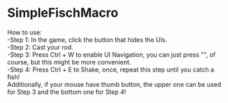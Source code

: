 # SimpleFischMacro
How to use:<br>
-Step 1: In the game, click the button that hides the UIs.<br>
-Step 2: Cast your rod.<br>
-Step 3: Press Ctrl + W to enable UI Navigation, you can just press "\", of course, but this might be more convenient.<br>
-Step 4: Press Ctrl + E to Shake, once, repeat this step until you catch a fish!<br>
Additionally, if your mouse have thumb button, the upper one can be used for Step 3 and the bottom one for Step 4! <br>
